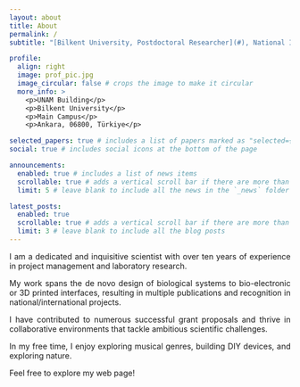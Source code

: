 ```yaml
---
layout: about
title: About
permalink: /
subtitle: "[Bilkent University, Postdoctoral Researcher](#), National Institute of Materials Science and Nanotechnology"

profile:
  align: right
  image: prof_pic.jpg
  image_circular: false # crops the image to make it circular
  more_info: >
    <p>UNAM Building</p>
    <p>Bilkent University</p>
    <p>Main Campus</p>
    <p>Ankara, 06800, Türkiye</p>

selected_papers: true # includes a list of papers marked as "selected={true}"
social: true # includes social icons at the bottom of the page

announcements:
  enabled: true # includes a list of news items
  scrollable: true # adds a vertical scroll bar if there are more than 3 news items
  limit: 5 # leave blank to include all the news in the `_news` folder

latest_posts:
  enabled: true
  scrollable: true # adds a vertical scroll bar if there are more than 3 new posts items
  limit: 3 # leave blank to include all the blog posts
---
```


<div style="text-align: justify;">
  <p>I am a dedicated and inquisitive scientist with over ten years of experience in project management and laboratory research.</p>

  <p>My work spans the de novo design of biological systems to bio-electronic or 3D printed interfaces, resulting in multiple publications and recognition in national/international projects.</p>

  <p>I have contributed to numerous successful grant proposals and thrive in collaborative environments that tackle ambitious scientific challenges.</p>

  <p>In my free time, I enjoy exploring musical genres, building DIY devices, and exploring nature.</p>

  <p>Feel free to explore my web page!</p>
</div>
